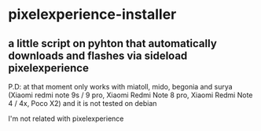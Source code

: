 # pixelexperience-installer
## a little script on pyhton that automatically downloads and flashes via sideload pixelexperience
P.D: at that moment only works with miatoll, mido, begonia and surya 
(Xiaomi redmi note 9s / 9 pro, Xiaomi Redmi Note 8 pro, Xiaomi Redmi Note 4 / 4x, Poco X2) and it is not tested on debian

I'm not related with pixelexperience
